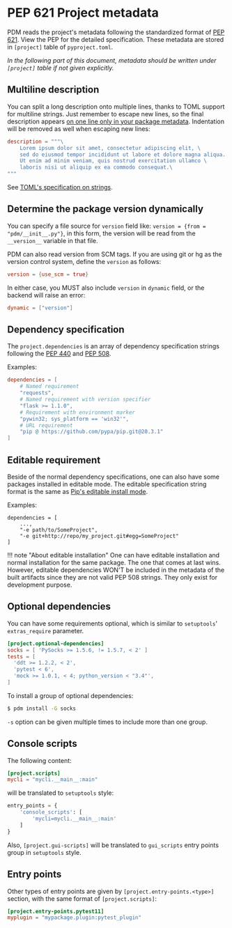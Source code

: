 # PEP 621 Project metadata

PDM reads the project's metadata following the standardized format of [PEP 621](https://www.python.org/dev/peps/pep-0621/).
View the PEP for the detailed specification. These metadata are stored in `[project]` table of `pyproject.toml`.

_In the following part of this document, metadata should be written under `[project]` table if not given explicitly._

## Multiline description

You can split a long description onto multiple lines, thanks to TOML support for multiline strings.
Just remember to escape new lines, so the final description appears
[on one line only in your package metadata](https://packaging.python.org/specifications/core-metadata/#summary).
Indentation will be removed as well when escaping new lines:

```toml
description = """\
    Lorem ipsum dolor sit amet, consectetur adipiscing elit, \
    sed do eiusmod tempor incididunt ut labore et dolore magna aliqua. \
    Ut enim ad minim veniam, quis nostrud exercitation ullamco \
    laboris nisi ut aliquip ex ea commodo consequat.\
"""
```

See [TOML's specification on strings](https://toml.io/en/v1.0.0#string).

## Determine the package version dynamically

You can specify a file source for `version` field like: `version = {from = "pdm/__init__.py"}`, in this form,
the version will be read from the `__version__` variable in that file.

PDM can also read version from SCM tags. If you are using git or hg as the version control system, define the
`version` as follows:

```toml
version = {use_scm = true}
```

In either case, you MUST also include `version` in `dynamic` field, or the backend will raise an error:

```toml
dynamic = ["version"]
```

## Dependency specification

The `project.dependencies` is an array of dependency specification strings following the [PEP 440](https://www.python.org/dev/peps/pep-0440/)
and [PEP 508](https://www.python.org/dev/peps/pep-0508/).

Examples:

```toml
dependencies = [
    # Named requirement
    "requests",
    # Named requirement with version specifier
    "flask >= 1.1.0",
    # Requirement with environment marker
    "pywin32; sys_platform == 'win32'",
    # URL requirement
    "pip @ https://github.com/pypa/pip.git@20.3.1"
]
```

## Editable requirement

Beside of the normal dependency specifications, one can also have some packages installed in editable mode. The editable specification string format
is the same as [Pip's editable install mode](https://pip.pypa.io/en/stable/cli/pip_install/#editable-installs).

Examples:

```
dependencies = [
    ...,
    "-e path/to/SomeProject",
    "-e git+http://repo/my_project.git#egg=SomeProject"
]
```

!!! note "About editable installation"
    One can have editable installation and normal installation for the same package. The one that comes at last wins.
    However, editable dependencies WON'T be included in the metadata of the built artifacts since they are not valid
    PEP 508 strings. They only exist for development purpose.

## Optional dependencies

You can have some requirements optional, which is similar to `setuptools`' `extras_require` parameter.

```toml
[project.optional-dependencies]
socks = [ 'PySocks >= 1.5.6, != 1.5.7, < 2' ]
tests = [
  'ddt >= 1.2.2, < 2',
  'pytest < 6',
  'mock >= 1.0.1, < 4; python_version < "3.4"',
]
```

To install a group of optional dependencies:

```bash
$ pdm install -G socks
```

`-s` option can be given multiple times to include more than one group.

## Console scripts

The following content:

```toml
[project.scripts]
mycli = "mycli.__main__:main"
```

will be translated to `setuptools` style:

```python
entry_points = {
    'console_scripts': [
        'mycli=mycli.__main__:main'
    ]
}
```

Also, `[project.gui-scripts]` will be translated to `gui_scripts` entry points group in `setuptools` style.

## Entry points

Other types of entry points are given by `[project.entry-points.<type>]` section, with the same
format of `[project.scripts]`:

```toml
[project.entry-points.pytest11]
myplugin = "mypackage.plugin:pytest_plugin"
```
